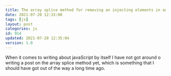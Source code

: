 ```yaml
---
title: The array splice method for removing an injecting elements in an array
date: 2021-07-20 12:33:00
tags: [js]
layout: post
categories: js
id: 914
updated: 2021-07-20 12:35:04
version: 1.0
---
```


When it comes to writing about javaScript by itself I have not got around o writing a post on the array splice method yet, which is something that I should have got out of the way a long time ago.

<!-- more -->
